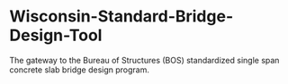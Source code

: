 # Wisconsin-Standard-Bridge-Design-Tool
The gateway to the Bureau of Structures (BOS) standardized single span concrete slab bridge design program.

